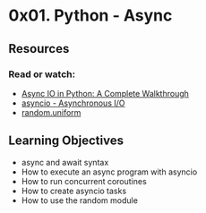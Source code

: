 #  0x01. Python - Async

## Resources
### Read or watch:
* [Async IO in Python: A Complete Walkthrough]()
* [asyncio - Asynchronous I/O]()
* [random.uniform]()

## Learning Objectives
* async and await syntax
* How to execute an async program with asyncio
* How to run concurrent coroutines
* How to create asyncio tasks
* How to use the random module
